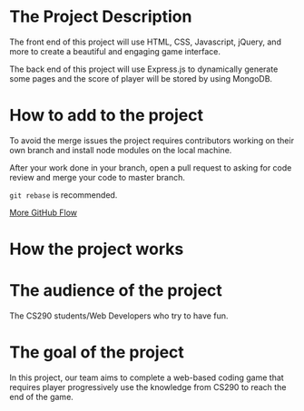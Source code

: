# The Project Description

The front end of this project will use HTML, CSS, Javascript, jQuery, and more to create a beautiful and engaging game interface.

The back end of this project will use Express.js to dynamically generate some pages and the score of player will be stored by using MongoDB.

# How to add to the project

To avoid the merge issues the project requires contributors working on their own branch and install node modules on the local machine.

After your work done in your branch, open a pull request to asking for code review and merge your code to master branch.

`git rebase` is recommended.

[More GitHub Flow](https://guides.github.com/introduction/flow/)

# How the project works


# The audience of the project

The CS290 students/Web Developers who try to have fun.

# The goal of the project

In this project, our team aims to complete a web-based coding game that requires player progressively use the knowledge from CS290 to reach the end of the game.